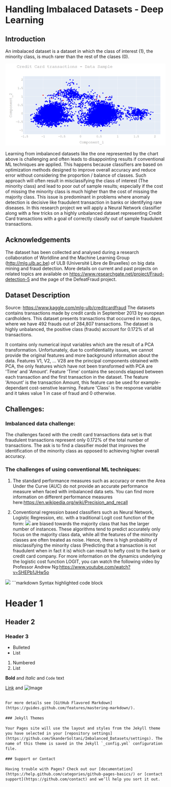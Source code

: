 # Handling Imbalaced Datasets - Deep Learning

## Introduction
An imbalaced dataset is a dataset in which the class of interest (1), the minority class, is much rarer than the rest of the clases (0). 

![](images/sample_data.PNG)

Learning from imbalanced datasets like the one represented by the chart above is challenging and often leads to disappointing results if conventional ML techniques are applied. This happens because classifiers are based on optimization methods designed to improve overall accuracy and reduce error without considering the proportion / balance of classes. Such approach will often result in misclassifying the class of interest (The minority class) and lead to poor out of sample results; especially if the cost of missing the minority class is much higher than the cost of missing the majority class. This issue is predominant in problems where anomaly detection is decisive like fraudulent transaction in banks or identifying rare diseases. In this research project we will apply a Neural Network classifier along with a few tricks on a highly unbalanced dataset representing Credit Card transactions with a goal of correctly classify out of sample fraudulent transactions.     

## Acknowledgements
The dataset has been collected and analysed during a research collaboration of Worldline and the Machine Learning Group (http://mlg.ulb.ac.be) of ULB (Université Libre de Bruxelles) on big data mining and fraud detection. More details on current and past projects on related topics are available on https://www.researchgate.net/project/Fraud-detection-5 and the page of the DefeatFraud project.

## Dataset Description 

Source: https://www.kaggle.com/mlg-ulb/creditcardfraud
The datasets contains transactions made by credit cards in September 2013 by european cardholders. This dataset presents transactions that occurred in two days, where we have 492 frauds out of 284,807 transactions. The dataset is highly unbalanced, the positive class (frauds) account for 0.172% of all transactions.

It contains only numerical input variables which are the result of a PCA transformation. Unfortunately, due to confidentiality issues, we cannot provide the original features and more background information about the data. Features V1, V2, ... V28 are the principal components obtained with PCA, the only features which have not been transformed with PCA are 'Time' and 'Amount'. Feature 'Time' contains the seconds elapsed between each transaction and the first transaction in the dataset. The feature 'Amount' is the transaction Amount, this feature can be used for example-dependant cost-senstive learning. Feature 'Class' is the response variable and it takes value 1 in case of fraud and 0 otherwise.

## Challenges: 

### Imbalanced data challenge:
The challenges faced with the credit card transactions data set is that fraudulent transactions represent only 0.172% of the total number of transactions. The ask is to find a classifier model that improves the identification of the minority class as opposed to achieving higher overall accuracy.  

### The challenges of using conventional ML techniques:
1)  The standard performance measures such as accuracy or even the Area Under the Curve (AUC) do not provide an accurate performance measure when faced with imbalanced data sets. You can find more information on different performance measures here:https://en.wikipedia.org/wiki/Precision_and_recall 

2) Conventional regression based classifiers such as Neural Network, Logistic Regression, etc. with a traditional Logit cost function of the form: <img src="https://render.githubusercontent.com/render/math?math=Cost = -\frac{1}{m} \sum_{i=1}^{m}(y^ilog(h_{\theta}(x^i))%2B(1-y^i)log(1-h_{\theta}(x^i)) %2B \lambda * L_{PenaltyTerm}"> 
are biased towards the majority class that has the larger number of instances. These algorithms tend to predict accurately only focus on the majority class data, while all the features of the minority classes are often treated as noise. Hence, there is high probability of misclassifying the minority class (Predicting that a transaction is not fraudulent when in fact it is) which can result to hefty cost to the bank or credit card company. For more information on the dynamics underlying the logistic cost function LOGIT, you can watch the following video by Professor Andrew Ng:https://www.youtube.com/watch?v=SHEPb1JHw5o 

<img src="https://render.githubusercontent.com/render/math?math=Cost = -\frac{1}{m} \sum_{i=1}^{m}(y^ilog(h_{\theta}(x^i))%2B(1-y^i)log(1-h_{\theta}(x^i)) %2B \lambda * L_{PenaltyTerm}">
```markdown
Syntax highlighted code block

# Header 1
## Header 2
### Header 3

- Bulleted
- List

1. Numbered
2. List

**Bold** and _Italic_ and `Code` text

[Link](url) and ![Image](src)
```

For more details see [GitHub Flavored Markdown](https://guides.github.com/features/mastering-markdown/).

### Jekyll Themes

Your Pages site will use the layout and styles from the Jekyll theme you have selected in your [repository settings](https://github.com/SkanderSoltani/Imbalanced_Datasets/settings). The name of this theme is saved in the Jekyll `_config.yml` configuration file.

### Support or Contact

Having trouble with Pages? Check out our [documentation](https://help.github.com/categories/github-pages-basics/) or [contact support](https://github.com/contact) and we’ll help you sort it out.
